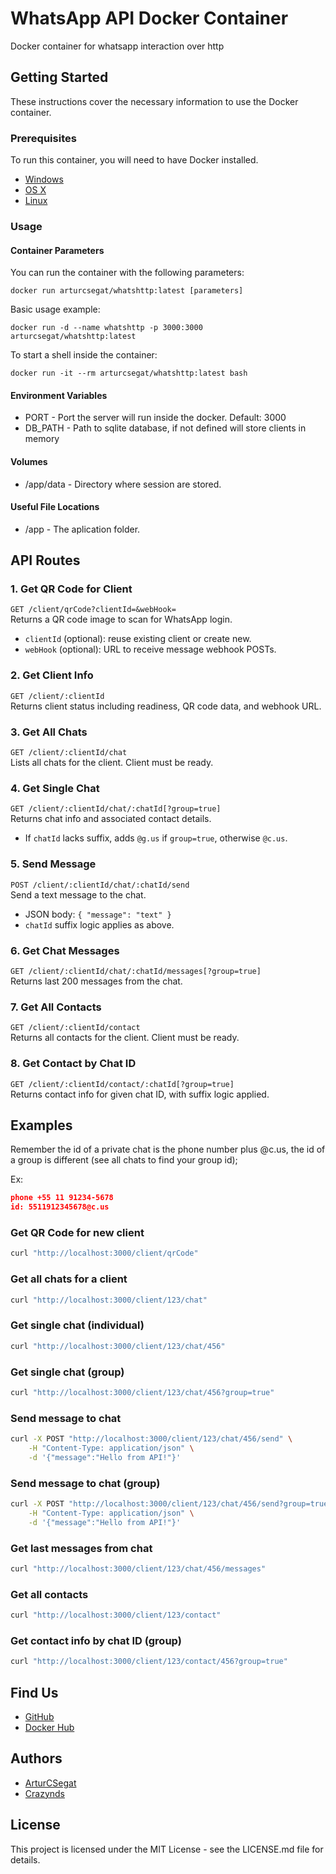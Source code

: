 # WhatsApp API Docker Container

Docker container for whatsapp interaction over http

## Getting Started

These instructions cover the necessary information to use the Docker container.

### Prerequisites

To run this container, you will need to have Docker installed.

* [Windows](https://docs.docker.com/windows/started)
* [OS X](https://docs.docker.com/mac/started/)
* [Linux](https://docs.docker.com/linux/started/)

### Usage

#### Container Parameters

You can run the container with the following parameters:

```shell
docker run arturcsegat/whatshttp:latest [parameters]
```

Basic usage example:
```shell
docker run -d --name whatshttp -p 3000:3000 arturcsegat/whatshttp:latest
```

To start a shell inside the container:
```shell
docker run -it --rm arturcsegat/whatshttp:latest bash
```

#### Environment Variables
* PORT - Port the server will run inside the docker. Default: 3000
* DB_PATH - Path to sqlite database, if not defined will store clients in memory

#### Volumes
* /app/data - Directory where session are stored.

#### Useful File Locations
* /app - The aplication folder.

## API Routes

### 1. Get QR Code for Client  
`GET /client/qrCode?clientId=&webHook=`  
Returns a QR code image to scan for WhatsApp login.  
- `clientId` (optional): reuse existing client or create new.  
- `webHook` (optional): URL to receive message webhook POSTs.

### 2. Get Client Info  
`GET /client/:clientId`  
Returns client status including readiness, QR code data, and webhook URL.

### 3. Get All Chats  
`GET /client/:clientId/chat`  
Lists all chats for the client. Client must be ready.

### 4. Get Single Chat  
`GET /client/:clientId/chat/:chatId[?group=true]`  
Returns chat info and associated contact details.  
- If `chatId` lacks suffix, adds `@g.us` if `group=true`, otherwise `@c.us`.

### 5. Send Message  
`POST /client/:clientId/chat/:chatId/send`  
Send a text message to the chat.  
- JSON body: `{ "message": "text" }`  
- `chatId` suffix logic applies as above.

### 6. Get Chat Messages  
`GET /client/:clientId/chat/:chatId/messages[?group=true]`  
Returns last 200 messages from the chat.

### 7. Get All Contacts  
`GET /client/:clientId/contact`  
Returns all contacts for the client. Client must be ready.

### 8. Get Contact by Chat ID  
`GET /client/:clientId/contact/:chatId[?group=true]`  
Returns contact info for given chat ID, with suffix logic applied.

## Examples

Remember the id of a private chat is the phone number plus @c.us, the id of a group is different (see all chats to find your group id);

Ex: 
```json
phone +55 11 91234-5678
id: 5511912345678@c.us
```



### Get QR Code for new client
```bash
curl "http://localhost:3000/client/qrCode"
```

### Get all chats for a client
```bash
curl "http://localhost:3000/client/123/chat"
```

### Get single chat (individual)
```bash
curl "http://localhost:3000/client/123/chat/456"
```

### Get single chat (group)
```bash
curl "http://localhost:3000/client/123/chat/456?group=true"
```

### Send message to chat
```bash
curl -X POST "http://localhost:3000/client/123/chat/456/send" \
    -H "Content-Type: application/json" \
    -d '{"message":"Hello from API!"}'
```

### Send message to chat (group)
```bash
curl -X POST "http://localhost:3000/client/123/chat/456/send?group=true" \
    -H "Content-Type: application/json" \
    -d '{"message":"Hello from API!"}'
```

### Get last messages from chat
```bash
curl "http://localhost:3000/client/123/chat/456/messages"
```

### Get all contacts
```bash
curl "http://localhost:3000/client/123/contact"
```

### Get contact info by chat ID (group)
```bash
curl "http://localhost:3000/client/123/contact/456?group=true"
```

## Find Us

* [GitHub](https://github.com/ArturCSegat/whatshttp)
* [Docker Hub](https://hub.docker.com/r/arturcsegat/whatshttp)


## Authors
* [ArturCSegat](https://github.com/ArturCSegat)
* [Crazynds](https://github.com/crazynds)


## License

This project is licensed under the MIT License - see the LICENSE.md file for details.

